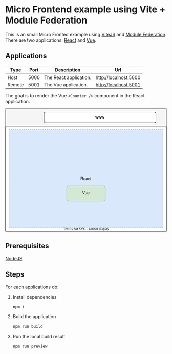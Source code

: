 # Micro Frontend example using Vite + Module Federation

This is an small Micro Fronted example using [ViteJS](https://vitejs.dev) and [Module Federation](https://github.com/originjs/vite-plugin-federation). There are two applications: [React](https://react.dev) and [Vue](https://vuejs.org).

## Applications

| Type   | Port | Description            | Url                     |
| ------ | ---- | ---------------------- | ----------------------- |
| Host   | 5000 | The React application. | <http://localhost:5000> |
| Remote | 5001 | The Vue application.   | <http://localhost:5001> |

The goal is to render the Vue `<Counter />` component in the React application.

![mfe](./docs/mfe.svg)

## Prerequisites

[NodeJS](https://nodejs.org/en)

## Steps

For each applications do:

1. Install dependencies

   ```sh
   npm i
   ```

2. Build the application

   ```sh
   npm run build
   ```

3. Run the local build result

   ```sh
   npm run preview
   ```
